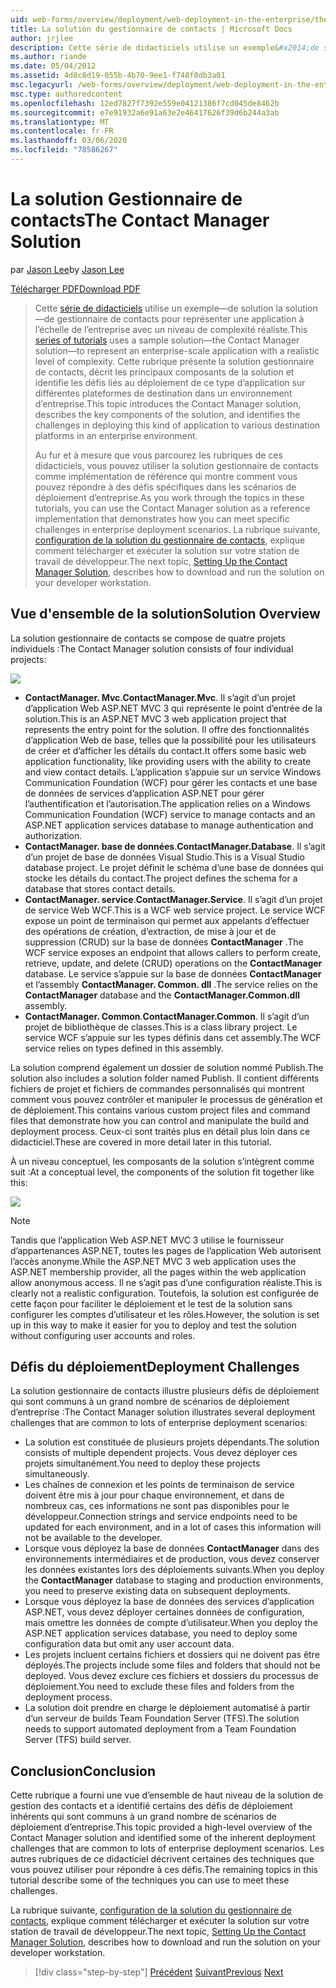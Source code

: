 ```yaml
---
uid: web-forms/overview/deployment/web-deployment-in-the-enterprise/the-contact-manager-solution
title: La solution du gestionnaire de contacts | Microsoft Docs
author: jrjlee
description: Cette série de didacticiels utilise un exemple&#x2014;de solution de gestion&#x2014;de contact pour représenter une application à l’échelle de l’entreprise avec un feuillet R1 réaliste...
ms.author: riande
ms.date: 05/04/2012
ms.assetid: 4d8c8d19-055b-4b70-9ee1-f748f0db3a01
msc.legacyurl: /web-forms/overview/deployment/web-deployment-in-the-enterprise/the-contact-manager-solution
msc.type: authoredcontent
ms.openlocfilehash: 12ed7827f7392e559e04121386f7cd045de8462b
ms.sourcegitcommit: e7e91932a6e91a63e2e46417626f39d6b244a3ab
ms.translationtype: MT
ms.contentlocale: fr-FR
ms.lasthandoff: 03/06/2020
ms.locfileid: "78586267"
---
```

# <a name="the-contact-manager-solution"></a><span data-ttu-id="6eeb5-103">La solution Gestionnaire de contacts</span><span class="sxs-lookup"><span data-stu-id="6eeb5-103">The Contact Manager Solution</span></span>

<span data-ttu-id="6eeb5-104">par [Jason Lee](https://github.com/jrjlee)</span><span class="sxs-lookup"><span data-stu-id="6eeb5-104">by [Jason Lee](https://github.com/jrjlee)</span></span>

[<span data-ttu-id="6eeb5-105">Télécharger PDF</span><span class="sxs-lookup"><span data-stu-id="6eeb5-105">Download PDF</span></span>](https://msdnshared.blob.core.windows.net/media/MSDNBlogsFS/prod.evol.blogs.msdn.com/CommunityServer.Blogs.Components.WeblogFiles/00/00/00/63/56/8130.DeployingWebAppsInEnterpriseScenarios.pdf)

> <span data-ttu-id="6eeb5-106">Cette [série de didacticiels](web-deployment-in-the-enterprise.md) utilise un exemple&#x2014;de solution la solution&#x2014;de gestionnaire de contacts pour représenter une application à l’échelle de l’entreprise avec un niveau de complexité réaliste.</span><span class="sxs-lookup"><span data-stu-id="6eeb5-106">This [series of tutorials](web-deployment-in-the-enterprise.md) uses a sample solution&#x2014;the Contact Manager solution&#x2014;to represent an enterprise-scale application with a realistic level of complexity.</span></span> <span data-ttu-id="6eeb5-107">Cette rubrique présente la solution gestionnaire de contacts, décrit les principaux composants de la solution et identifie les défis liés au déploiement de ce type d’application sur différentes plateformes de destination dans un environnement d’entreprise.</span><span class="sxs-lookup"><span data-stu-id="6eeb5-107">This topic introduces the Contact Manager solution, describes the key components of the solution, and identifies the challenges in deploying this kind of application to various destination platforms in an enterprise environment.</span></span>
> 
> <span data-ttu-id="6eeb5-108">Au fur et à mesure que vous parcourez les rubriques de ces didacticiels, vous pouvez utiliser la solution gestionnaire de contacts comme implémentation de référence qui montre comment vous pouvez répondre à des défis spécifiques dans les scénarios de déploiement d’entreprise.</span><span class="sxs-lookup"><span data-stu-id="6eeb5-108">As you work through the topics in these tutorials, you can use the Contact Manager solution as a reference implementation that demonstrates how you can meet specific challenges in enterprise deployment scenarios.</span></span> <span data-ttu-id="6eeb5-109">La rubrique suivante, [configuration de la solution du gestionnaire de contacts](setting-up-the-contact-manager-solution.md), explique comment télécharger et exécuter la solution sur votre station de travail de développeur.</span><span class="sxs-lookup"><span data-stu-id="6eeb5-109">The next topic, [Setting Up the Contact Manager Solution](setting-up-the-contact-manager-solution.md), describes how to download and run the solution on your developer workstation.</span></span>

## <a name="solution-overview"></a><span data-ttu-id="6eeb5-110">Vue d'ensemble de la solution</span><span class="sxs-lookup"><span data-stu-id="6eeb5-110">Solution Overview</span></span>

<span data-ttu-id="6eeb5-111">La solution gestionnaire de contacts se compose de quatre projets individuels :</span><span class="sxs-lookup"><span data-stu-id="6eeb5-111">The Contact Manager solution consists of four individual projects:</span></span>

![](the-contact-manager-solution/_static/image1.png)

- <span data-ttu-id="6eeb5-112">**ContactManager. Mvc**.</span><span class="sxs-lookup"><span data-stu-id="6eeb5-112">**ContactManager.Mvc**.</span></span> <span data-ttu-id="6eeb5-113">Il s’agit d’un projet d’application Web ASP.NET MVC 3 qui représente le point d’entrée de la solution.</span><span class="sxs-lookup"><span data-stu-id="6eeb5-113">This is an ASP.NET MVC 3 web application project that represents the entry point for the solution.</span></span> <span data-ttu-id="6eeb5-114">Il offre des fonctionnalités d’application Web de base, telles que la possibilité pour les utilisateurs de créer et d’afficher les détails du contact.</span><span class="sxs-lookup"><span data-stu-id="6eeb5-114">It offers some basic web application functionality, like providing users with the ability to create and view contact details.</span></span> <span data-ttu-id="6eeb5-115">L’application s’appuie sur un service Windows Communication Foundation (WCF) pour gérer les contacts et une base de données de services d’application ASP.NET pour gérer l’authentification et l’autorisation.</span><span class="sxs-lookup"><span data-stu-id="6eeb5-115">The application relies on a Windows Communication Foundation (WCF) service to manage contacts and an ASP.NET application services database to manage authentication and authorization.</span></span>
- <span data-ttu-id="6eeb5-116">**ContactManager. base de données**.</span><span class="sxs-lookup"><span data-stu-id="6eeb5-116">**ContactManager.Database**.</span></span> <span data-ttu-id="6eeb5-117">Il s’agit d’un projet de base de données Visual Studio.</span><span class="sxs-lookup"><span data-stu-id="6eeb5-117">This is a Visual Studio database project.</span></span> <span data-ttu-id="6eeb5-118">Le projet définit le schéma d’une base de données qui stocke les détails du contact.</span><span class="sxs-lookup"><span data-stu-id="6eeb5-118">The project defines the schema for a database that stores contact details.</span></span>
- <span data-ttu-id="6eeb5-119">**ContactManager. service**.</span><span class="sxs-lookup"><span data-stu-id="6eeb5-119">**ContactManager.Service**.</span></span> <span data-ttu-id="6eeb5-120">Il s’agit d’un projet de service Web WCF.</span><span class="sxs-lookup"><span data-stu-id="6eeb5-120">This is a WCF web service project.</span></span> <span data-ttu-id="6eeb5-121">Le service WCF expose un point de terminaison qui permet aux appelants d’effectuer des opérations de création, d’extraction, de mise à jour et de suppression (CRUD) sur la base de données **ContactManager** .</span><span class="sxs-lookup"><span data-stu-id="6eeb5-121">The WCF service exposes an endpoint that allows callers to perform create, retrieve, update, and delete (CRUD) operations on the **ContactManager** database.</span></span> <span data-ttu-id="6eeb5-122">Le service s’appuie sur la base de données **ContactManager** et l’assembly **ContactManager. Common. dll** .</span><span class="sxs-lookup"><span data-stu-id="6eeb5-122">The service relies on the **ContactManager** database and the **ContactManager.Common.dll** assembly.</span></span>
- <span data-ttu-id="6eeb5-123">**ContactManager. Common**.</span><span class="sxs-lookup"><span data-stu-id="6eeb5-123">**ContactManager.Common**.</span></span> <span data-ttu-id="6eeb5-124">Il s’agit d’un projet de bibliothèque de classes.</span><span class="sxs-lookup"><span data-stu-id="6eeb5-124">This is a class library project.</span></span> <span data-ttu-id="6eeb5-125">Le service WCF s’appuie sur les types définis dans cet assembly.</span><span class="sxs-lookup"><span data-stu-id="6eeb5-125">The WCF service relies on types defined in this assembly.</span></span>

<span data-ttu-id="6eeb5-126">La solution comprend également un dossier de solution nommé Publish.</span><span class="sxs-lookup"><span data-stu-id="6eeb5-126">The solution also includes a solution folder named Publish.</span></span> <span data-ttu-id="6eeb5-127">Il contient différents fichiers de projet et fichiers de commandes personnalisés qui montrent comment vous pouvez contrôler et manipuler le processus de génération et de déploiement.</span><span class="sxs-lookup"><span data-stu-id="6eeb5-127">This contains various custom project files and command files that demonstrate how you can control and manipulate the build and deployment process.</span></span> <span data-ttu-id="6eeb5-128">Ceux-ci sont traités plus en détail plus loin dans ce didacticiel.</span><span class="sxs-lookup"><span data-stu-id="6eeb5-128">These are covered in more detail later in this tutorial.</span></span>

<span data-ttu-id="6eeb5-129">À un niveau conceptuel, les composants de la solution s’intègrent comme suit :</span><span class="sxs-lookup"><span data-stu-id="6eeb5-129">At a conceptual level, the components of the solution fit together like this:</span></span>

![](the-contact-manager-solution/_static/image2.png)

> [!NOTE]
> <span data-ttu-id="6eeb5-130">Tandis que l’application Web ASP.NET MVC 3 utilise le fournisseur d’appartenances ASP.NET, toutes les pages de l’application Web autorisent l’accès anonyme.</span><span class="sxs-lookup"><span data-stu-id="6eeb5-130">While the ASP.NET MVC 3 web application uses the ASP.NET membership provider, all the pages within the web application allow anonymous access.</span></span> <span data-ttu-id="6eeb5-131">Il ne s’agit pas d’une configuration réaliste.</span><span class="sxs-lookup"><span data-stu-id="6eeb5-131">This is clearly not a realistic configuration.</span></span> <span data-ttu-id="6eeb5-132">Toutefois, la solution est configurée de cette façon pour faciliter le déploiement et le test de la solution sans configurer les comptes d’utilisateur et les rôles.</span><span class="sxs-lookup"><span data-stu-id="6eeb5-132">However, the solution is set up in this way to make it easier for you to deploy and test the solution without configuring user accounts and roles.</span></span>

## <a name="deployment-challenges"></a><span data-ttu-id="6eeb5-133">Défis du déploiement</span><span class="sxs-lookup"><span data-stu-id="6eeb5-133">Deployment Challenges</span></span>

<span data-ttu-id="6eeb5-134">La solution gestionnaire de contacts illustre plusieurs défis de déploiement qui sont communs à un grand nombre de scénarios de déploiement d’entreprise :</span><span class="sxs-lookup"><span data-stu-id="6eeb5-134">The Contact Manager solution illustrates several deployment challenges that are common to lots of enterprise deployment scenarios:</span></span>

- <span data-ttu-id="6eeb5-135">La solution est constituée de plusieurs projets dépendants.</span><span class="sxs-lookup"><span data-stu-id="6eeb5-135">The solution consists of multiple dependent projects.</span></span> <span data-ttu-id="6eeb5-136">Vous devez déployer ces projets simultanément.</span><span class="sxs-lookup"><span data-stu-id="6eeb5-136">You need to deploy these projects simultaneously.</span></span>
- <span data-ttu-id="6eeb5-137">Les chaînes de connexion et les points de terminaison de service doivent être mis à jour pour chaque environnement, et dans de nombreux cas, ces informations ne sont pas disponibles pour le développeur.</span><span class="sxs-lookup"><span data-stu-id="6eeb5-137">Connection strings and service endpoints need to be updated for each environment, and in a lot of cases this information will not be available to the developer.</span></span>
- <span data-ttu-id="6eeb5-138">Lorsque vous déployez la base de données **ContactManager** dans des environnements intermédiaires et de production, vous devez conserver les données existantes lors des déploiements suivants.</span><span class="sxs-lookup"><span data-stu-id="6eeb5-138">When you deploy the **ContactManager** database to staging and production environments, you need to preserve existing data on subsequent deployments.</span></span>
- <span data-ttu-id="6eeb5-139">Lorsque vous déployez la base de données des services d’application ASP.NET, vous devez déployer certaines données de configuration, mais omettre les données de compte d’utilisateur.</span><span class="sxs-lookup"><span data-stu-id="6eeb5-139">When you deploy the ASP.NET application services database, you need to deploy some configuration data but omit any user account data.</span></span>
- <span data-ttu-id="6eeb5-140">Les projets incluent certains fichiers et dossiers qui ne doivent pas être déployés.</span><span class="sxs-lookup"><span data-stu-id="6eeb5-140">The projects include some files and folders that should not be deployed.</span></span> <span data-ttu-id="6eeb5-141">Vous devez exclure ces fichiers et dossiers du processus de déploiement.</span><span class="sxs-lookup"><span data-stu-id="6eeb5-141">You need to exclude these files and folders from the deployment process.</span></span>
- <span data-ttu-id="6eeb5-142">La solution doit prendre en charge le déploiement automatisé à partir d’un serveur de builds Team Foundation Server (TFS).</span><span class="sxs-lookup"><span data-stu-id="6eeb5-142">The solution needs to support automated deployment from a Team Foundation Server (TFS) build server.</span></span>

## <a name="conclusion"></a><span data-ttu-id="6eeb5-143">Conclusion</span><span class="sxs-lookup"><span data-stu-id="6eeb5-143">Conclusion</span></span>

<span data-ttu-id="6eeb5-144">Cette rubrique a fourni une vue d’ensemble de haut niveau de la solution de gestion des contacts et a identifié certains des défis de déploiement inhérents qui sont communs à un grand nombre de scénarios de déploiement d’entreprise.</span><span class="sxs-lookup"><span data-stu-id="6eeb5-144">This topic provided a high-level overview of the Contact Manager solution and identified some of the inherent deployment challenges that are common to lots of enterprise deployment scenarios.</span></span> <span data-ttu-id="6eeb5-145">Les autres rubriques de ce didacticiel décrivent certaines des techniques que vous pouvez utiliser pour répondre à ces défis.</span><span class="sxs-lookup"><span data-stu-id="6eeb5-145">The remaining topics in this tutorial describe some of the techniques you can use to meet these challenges.</span></span>

<span data-ttu-id="6eeb5-146">La rubrique suivante, [configuration de la solution du gestionnaire de contacts](setting-up-the-contact-manager-solution.md), explique comment télécharger et exécuter la solution sur votre station de travail de développeur.</span><span class="sxs-lookup"><span data-stu-id="6eeb5-146">The next topic, [Setting Up the Contact Manager Solution](setting-up-the-contact-manager-solution.md), describes how to download and run the solution on your developer workstation.</span></span>

> [!div class="step-by-step"]
> <span data-ttu-id="6eeb5-147">[Précédent](web-deployment-in-the-enterprise.md)
> [Suivant](setting-up-the-contact-manager-solution.md)</span><span class="sxs-lookup"><span data-stu-id="6eeb5-147">[Previous](web-deployment-in-the-enterprise.md)
[Next](setting-up-the-contact-manager-solution.md)</span></span>

